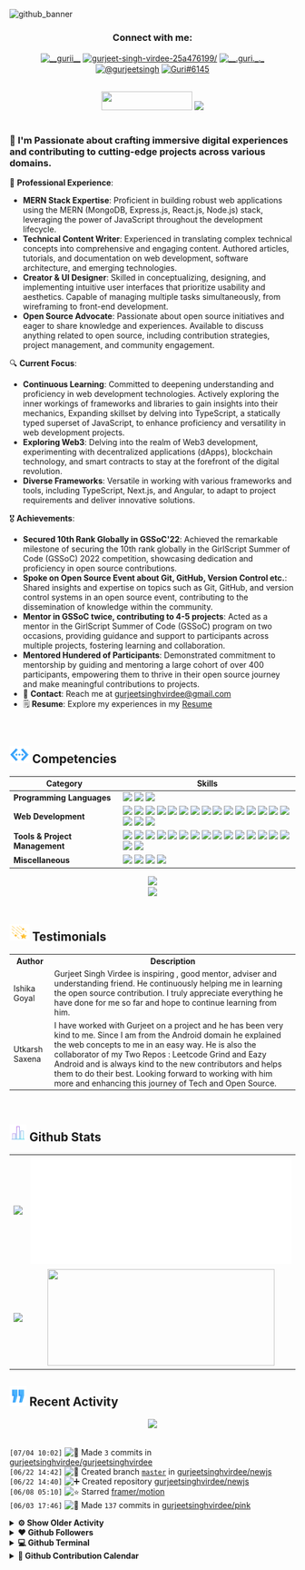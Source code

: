 <!------------------------------------------------- HEADER BANNER ---------------------------------------------------->

![github_banner](https://github.com/gurjeetsinghvirdee/gurjeetsinghvirdee/assets/73753957/a3dd3e5b-c28a-4854-be54-fbf27b764be5)

<div align="center">
 <h3>Connect with me:</h3>
<a href="https://twitter.com/__gurii__" target="blank"><img align="center" src="https://raw.githubusercontent.com/rahuldkjain/github-profile-readme-generator/master/src/images/icons/Social/twitter.svg" alt="__gurii__" height="30" width="40" /></a>
<a href="https://linkedin.com/in/gurjeet-singh-virdee-25a476199/" target="blank"><img align="center" src="https://raw.githubusercontent.com/rahuldkjain/github-profile-readme-generator/master/src/images/icons/Social/linked-in-alt.svg" alt="gurjeet-singh-virdee-25a476199/" height="30" width="40" /></a>
<a href="https://instagram.com/__.guri._._" target="blank"><img align="center" src="https://raw.githubusercontent.com/rahuldkjain/github-profile-readme-generator/master/src/images/icons/Social/instagram.svg" alt="__.guri._._" height="30" width="40" /></a>
<a href="https://hashnode.com/@gurjeetsingh" target="blank"><img align="center" src="https://raw.githubusercontent.com/rahuldkjain/github-profile-readme-generator/master/src/images/icons/Social/hashnode.svg" alt="@gurjeetsingh" height="30" width="40" /></a>
<a href="https://discord.gg/916597112882495510" target="blank"><img align="center" src="https://raw.githubusercontent.com/rahuldkjain/github-profile-readme-generator/master/src/images/icons/Social/discord.svg" alt="Guri#6145" height="30" width="40" /></a>
</p>
</div>

<br>
 
<div align="center">
    <img src="https://api.visitorbadge.io/api/visitors?path=https%3A%2F%2Fgithub.com%2Fgurjeetsinghvirdee%2Fgurjeetsinghvirdee&label=VISITORS&labelColor=%23FFD700&countColor=%238A2BE2"  width="160" height="33" />
    <img src="https://wakatime.com/badge/user/ff7098eb-56b3-4619-bbbb-86aad0fce365.svg?style=for-the-badge" height="33" />
</div>

<img src="https://www.animatedimages.org/data/media/562/animated-line-image-0111.gif" width="1000" height="2" />

<!---------------------------------------------------- ABOUT ME ---------------------------------------------------------------->

### 🚀 I'm Passionate about crafting immersive digital experiences and contributing to cutting-edge projects across various domains.

💼 **Professional Experience**:
- **MERN Stack Expertise**: Proficient in building robust web applications using the MERN (MongoDB, Express.js, React.js, Node.js) stack, leveraging the power of JavaScript throughout the development lifecycle.
- **Technical Content Writer**: Experienced in translating complex technical concepts into comprehensive and engaging content. Authored articles, tutorials, and documentation on web development, software architecture, and emerging technologies.
- **Creator & UI Designer**: Skilled in conceptualizing, designing, and implementing intuitive user interfaces that prioritize usability and aesthetics. Capable of managing multiple tasks simultaneously, from wireframing to front-end development.
- **Open Source Advocate**: Passionate about open source initiatives and eager to share knowledge and experiences. Available to discuss anything related to open source, including contribution strategies, project management, and community engagement.

🔍 **Current Focus**:
- **Continuous Learning**: Committed to deepening understanding and proficiency in web development technologies. Actively exploring the inner workings of frameworks and libraries to gain insights into their mechanics, Expanding skillset by delving into TypeScript, a statically typed superset of JavaScript, to enhance proficiency and versatility in web development projects.
- **Exploring Web3**: Delving into the realm of Web3 development, experimenting with decentralized applications (dApps), blockchain technology, and smart contracts to stay at the forefront of the digital revolution.
- **Diverse Frameworks**: Versatile in working with various frameworks and tools, including TypeScript, Next.js, and Angular, to adapt to project requirements and deliver innovative solutions.

🎖️ **Achievements**:
- **Secured 10th Rank Globally in GSSoC'22**: Achieved the remarkable milestone of securing the 10th rank globally in the GirlScript Summer of Code (GSSoC) 2022 competition, showcasing dedication and proficiency in open source contributions.
- **Spoke on Open Source Event about Git, GitHub, Version Control etc.**: Shared insights and expertise on topics such as Git, GitHub, and version control systems in an open source event, contributing to the dissemination of knowledge within the community.
- **Mentor in GSSoC twice, contributing to 4-5 projects**: Acted as a mentor in the GirlScript Summer of Code (GSSoC) program on two occasions, providing guidance and support to participants across multiple projects, fostering learning and collaboration.
- **Mentored Hundered of Participants**: Demonstrated commitment to mentorship by guiding and mentoring a large cohort of over 400 participants, empowering them to thrive in their open source journey and make meaningful contributions to projects.
- 📧 **Contact**: Reach me at gurjeetsinghvirdee@gmail.com
- 🗒️ **Resume**: Explore my experiences in my [Resume](https://drive.google.com/file/d/14_RQ8vjp0dYJIzQ5mvKUfq_rKeSfS9MM/view?usp=sharing)

<img src="https://www.animatedimages.org/data/media/562/animated-line-image-0111.gif" width="1000" height="2" />

<!---------------------------------Frameworks, Languages & Other Tools ------------------------------------->        
        
## <img src="https://github.com/gurjeetsinghvirdee/gurjeetsinghvirdee/blob/main/assets/skills.gif" width="35" height="30" /> Competencies

| Category        | Skills        |
|-----------------|---------------|
| **Programming Languages**       | <img src="https://img.shields.io/badge/JavaScript-323330?style=for-the-badge&logo=javascript&logoColor=F7DF1E"/> <img src="https://img.shields.io/badge/TypeScript-007ACC?style=for-the-badge&logo=typescript&logoColor=white"/> <img src="https://img.shields.io/badge/Solidity-363636?logo=solidity&logoColor=fff&style=for-the-badge" /> |
| **Web Development** | <img src="https://img.shields.io/badge/HTML5-E34F26?style=for-the-badge&logo=html5&logoColor=white" /> <img src="https://img.shields.io/badge/next.js-000000?style=for-the-badge&logo=nextdotjs&logoColor=white"/> <img src="https://img.shields.io/badge/React-20232A?style=for-the-badge&logo=react&logoColor=61DAFB"/> <img src="https://img.shields.io/badge/Express.js-000000?style=for-the-badge&logo=express&logoColor=white"/> <img src="https://img.shields.io/badge/Node.js-339933?style=for-the-badge&logo=nodedotjs&logoColor=white"/> <img src="https://img.shields.io/badge/CSS3-1572B6?style=for-the-badge&logo=css3&logoColor=white" /> <img src="https://img.shields.io/badge/Tailwind_CSS-38B2AC?style=for-the-badge&logo=tailwind-css&logoColor=white"/> <img src="https://img.shields.io/badge/Sass-CC6699?style=for-the-badge&logo=sass&logoColor=white" /> <img src="https://img.shields.io/badge/Bootstrap-563D7C?style=for-the-badge&logo=bootstrap&logoColor=white" /> <img src="https://img.shields.io/badge/MUI-007FFF?logo=mui&logoColor=fff&style=for-the-badge" />  <img src="https://img.shields.io/badge/MongoDB-4EA94B?style=for-the-badge&logo=mongodb&logoColor=white"/> <img src="https://img.shields.io/badge/Redux%20Saga-999999?style=for-the-badge&logo=reduxsaga&logoColor=white" /> <img src="https://img.shields.io/badge/mongoose-880000?style=for-the-badge&logo=mongoose&logoColor=white" /> <img src="https://img.shields.io/badge/shadcn/ui-000000?style=for-the-badge&logo=shadcnui&logoColor=white" /> <img src="https://img.shields.io/badge/MySQL-005C84?style=for-the-badge&logo=mysql&logoColor=white"/> <img src="https://img.shields.io/badge/Redux-764ABC?style=for-the-badge&logo=redux&logoColor=white" /> <img src="https://img.shields.io/badge/Cloudinary-3448C5?logo=cloudinary&logoColor=fff&style=for-the-badge" /> <img src="https://img.shields.io/badge/JSON-000?logo=json&logoColor=fff&style=for-the-badge" /> |
| **Tools & Project Management** | <img src="https://img.shields.io/badge/GitHub-000000?style=for-the-badge&logo=github&logoColor=white"/></a> <img src="https://img.shields.io/badge/GIT-E44C30?style=for-the-badge&logo=git&logoColor=white"/> <img src="https://img.shields.io/badge/VSCode-0078D4?style=for-the-badge&logo=visual%20studio%20code&logoColor=white" /> <img src="https://img.shields.io/badge/replit-F26207?style=for-the-badge&logo=replit&logoColor=white" /> <img src="https://img.shields.io/badge/Codesandbox-000000?style=for-the-badge&logo=CodeSandbox&logoColor=white" /> <img src="https://img.shields.io/badge/JetBrains-000?logo=jetbrains&logoColor=fff&style=for-the-badge" /> <img src="https://img.shields.io/badge/Vercel-000000?style=for-the-badge&logo=vercel&logoColor=white"/> <img src="https://img.shields.io/badge/Netlify-00C7B7?style=for-the-badge&logo=netlify&logoColor=white"/> <img src="https://img.shields.io/badge/Heroku-430098?style=for-the-badge&logo=heroku&logoColor=white"/> <img src="https://img.shields.io/badge/Render-46E3B7?style=for-the-badge&logo=render&logoColor=white"/> <img src="https://img.shields.io/badge/Railway-131415?style=for-the-badge&logo=railway&logoColor=white"/> <img src="https://img.shields.io/badge/firebase-FFCA28?style=for-the-badge&logo=firebase&logoColor=white" /> <img src="https://img.shields.io/badge/appwrite-FD366E?style=for-the-badge&logo=appwrite&logoColor=white" /> <img src="https://img.shields.io/badge/rapid-0055DA?style=for-the-badge&logo=rapid&logoColor=white" /> <img src="https://img.shields.io/badge/Postman-FF6C37?style=for-the-badge&logo=Postman&logoColor=white" /> <img src="https://img.shields.io/badge/Twilio-F22F46?style=for-the-badge&logo=Twilio&logoColor=white" /> <img src="https://img.shields.io/badge/Unsplash-000000?style=for-the-badge&logo=Unsplash&logoColor=white" /> |
| **Miscellaneous** | <img src="https://img.shields.io/badge/Adobe%20XD-470137?style=for-the-badge&logo=Adobe%20XD&logoColor=#FF61F6"/> <img src="https://img.shields.io/badge/Figma-F24E1E?style=for-the-badge&logo=figma&logoColor=white"/> <img src="https://img.shields.io/badge/Blender-E87D0D?logo=blender&logoColor=fff&style=for-the-badge" /> <img src="https://img.shields.io/badge/canva-00C4CC?style=for-the-badge&logo=canva&logoColor=white" /> |

<!--------------------------- Lanyard Profile--------------------------------->

<div align="center">        
    <a href="https://discord.com/users/916597112882495510"><img src="https://lanyard.cnrad.dev/api/916597112882495510" width="500" /></a>
</div>

<div align="center">
  <a href="https://wakatime.com/@gurjeetsinghvirdee"><img src="https://github-readme-stats.vercel.app/api/wakatime?username=gurjeetsinghvirdee&border_radius=5px&theme=dark&bg_color=1f1f1f&border_color=1f1f1f&icon_color=58a6ff&show_icons=true&disable_animations=true&custom_title=Weekly%20Stats" /></a>
</div>

<img src="https://www.animatedimages.org/data/media/562/animated-line-image-0111.gif" width="1000" height="2" />        
<!------------------------------------------TESTIMONIALS----------------------------------------------->
        
## <img src="https://github.com/gurjeetsinghvirdee/gurjeetsinghvirdee/blob/main/assets/star%202.gif" width="35" height="30" /> Testimonials 

<table>
  <tr>
    <th>Author</th>
    <th>Description</th>
  </tr>
  <tr>
    <td>Ishika Goyal</td>
    <td>Gurjeet Singh Virdee is inspiring , good mentor,  adviser and understanding friend. He continuously helping me in learning the open source contribution. I truly appreciate everything he have done for me so far and hope to continue learning from him.</td>
  </tr>
  <tr>
    <td>Utkarsh Saxena</td>
    <td>I have worked with Gurjeet on a project and he has been very kind to me. Since I am from the Android domain he explained the web concepts to me in an easy way. He is also the collaborator of my Two Repos : Leetcode Grind and Eazy Android and is always kind to the new contributors and helps them to do their best. Looking forward to working with him more and enhancing this journey of Tech and Open Source.</td>
  </tr>
</table>

<img src="https://www.animatedimages.org/data/media/562/animated-line-image-0111.gif" width="1000" height="2" />

<!------------------------------------------------------------ GITHUB STATS ------------------------------------------------------------------------>
        
## <img src="https://github.com/gurjeetsinghvirdee/gurjeetsinghvirdee/blob/main/assets/stats.gif" width="30" height="30" /> Github Stats 

<table>    
<tr>
  <td align="center">
    <img width="400" src="https://streak-stats.demolab.com/?user=gurjeetsinghvirdee&hide_border=true&border_radius=5&date_format=j%20M%5B%20Y%5D" />
  </td>
  <td align="center">
    <img src="https://github.com/gurjeetsinghvirdee/gurjeetsinghvirdee/blob/main/metrics.plugin.isocalendar.svg" />
  </td>
</tr>

<tr>
  <td align="center">
    <img width="400" src="https://github-readme-stats.vercel.app/api?username=gurjeetsinghvirdee&show_icons=true&border_radius=5&include_all_commits=true&hide_border=true" />
  </td>
  <td align="center">
    <img height="170" width="400" src="https://github-readme-stats.vercel.app/api/top-langs/?username=gurjeetsinghvirdee&layout=compact&langs_count=15&hide_border=true" /> 
  </td>
</tr>
</table>
        
## <img src="https://github.com/gurjeetsinghvirdee/gurjeetsinghvirdee/blob/main/assets/recent.gif" width="30" height="35" /> Recent Activity

<div align="center">
  <img src="https://github-readme-activity-graph.vercel.app/graph?username=gurjeetsinghvirdee&theme=synthwave-84&true&hide_border=true" />
</div>

<br>
        
<!--START_SECTION:activity-->  
`[07/04 10:02]` <img alt="📝" src="https://github.com/cheesits456/github-activity-readme/raw/master/icons/commit.png" align="top" height="18"> Made `3` commits in [gurjeetsinghvirdee/gurjeetsinghvirdee](https://github.com/gurjeetsinghvirdee/gurjeetsinghvirdee)  
`[06/22 14:42]` <img alt="📂" src="https://github.com/cheesits456/github-activity-readme/raw/master/icons/create-branch.png" align="top" height="18"> Created branch [`master`](https://github.com/gurjeetsinghvirdee/newjs/tree/master) in [gurjeetsinghvirdee/newjs](https://github.com/gurjeetsinghvirdee/newjs)  
`[06/22 14:40]` <img alt="➕" src="https://github.com/cheesits456/github-activity-readme/raw/master/icons/create-repo.png" align="top" height="18"> Created repository [gurjeetsinghvirdee/newjs](https://github.com/gurjeetsinghvirdee/newjs)  
`[06/08 05:10]` <img alt="⭐" src="https://github.com/cheesits456/github-activity-readme/raw/master/icons/star.png" align="top" height="18"> Starred [framer/motion](https://github.com/framer/motion)  
`[06/03 17:46]` <img alt="📝" src="https://github.com/cheesits456/github-activity-readme/raw/master/icons/commit.png" align="top" height="18"> Made `137` commits in [gurjeetsinghvirdee/pink](https://github.com/gurjeetsinghvirdee/pink)  

<details><summary><b> ⚙️ Show Older Activity</b></summary>

`[05/28 13:06]` <img alt="🗣" src="https://github.com/cheesits456/github-activity-readme/raw/master/icons/comment.png" align="top" height="18"> Commented on [`#193`](https://github.com//girlscript/gssoc-website-new/issues/193 '[Urgent] Update to the Leaderboard page for GSSoC\'24') in [girlscript/gssoc-website-new](https://github.com/girlscript/gssoc-website-new)  
`[05/28 13:04]` <img alt="🗣" src="https://github.com/cheesits456/github-activity-readme/raw/master/icons/comment.png" align="top" height="18"> Commented on [`#193`](https://github.com//girlscript/gssoc-website-new/issues/193 '[Urgent] Update to the Leaderboard page for GSSoC\'24') in [girlscript/gssoc-website-new](https://github.com/girlscript/gssoc-website-new)  
`[05/28 12:57]` <img alt="🗣" src="https://github.com/cheesits456/github-activity-readme/raw/master/icons/comment.png" align="top" height="18"> Commented on [`#193`](https://github.com//girlscript/gssoc-website-new/issues/193 '[Urgent] Update to the Leaderboard page for GSSoC\'24') in [girlscript/gssoc-website-new](https://github.com/girlscript/gssoc-website-new)  
`[05/28 12:53]` <img alt="🗣" src="https://github.com/cheesits456/github-activity-readme/raw/master/icons/comment.png" align="top" height="18"> Commented on [`#193`](https://github.com//girlscript/gssoc-website-new/issues/193 '[Urgent] Update to the Leaderboard page for GSSoC\'24') in [girlscript/gssoc-website-new](https://github.com/girlscript/gssoc-website-new)  
`[05/27 15:12]` <img alt="📝" src="https://github.com/cheesits456/github-activity-readme/raw/master/icons/commit.png" align="top" height="18"> Made `1` commit in [girlscript/gssoc-website-new](https://github.com/girlscript/gssoc-website-new)  
`[05/27 14:41]` <img alt="🗣" src="https://github.com/cheesits456/github-activity-readme/raw/master/icons/comment.png" align="top" height="18"> Commented on [`#193`](https://github.com//girlscript/gssoc-website-new/issues/193 '[Urgent] Update to the Leaderboard page for GSSoC\'24') in [girlscript/gssoc-website-new](https://github.com/girlscript/gssoc-website-new)  
`[05/27 09:12]` <img alt="🗣" src="https://github.com/cheesits456/github-activity-readme/raw/master/icons/comment.png" align="top" height="18"> Commented on [`#193`](https://github.com//girlscript/gssoc-website-new/issues/193 '[Urgent] Update to the Leaderboard page for GSSoC\'24') in [girlscript/gssoc-website-new](https://github.com/girlscript/gssoc-website-new)  
`[05/26 14:44]` <img alt="📝" src="https://github.com/cheesits456/github-activity-readme/raw/master/icons/commit.png" align="top" height="18"> Made `81` commits in [gurjeetsinghvirdee/appwrite](https://github.com/gurjeetsinghvirdee/appwrite)  
`[05/23 13:14]` <img alt="📝" src="https://github.com/cheesits456/github-activity-readme/raw/master/icons/commit.png" align="top" height="18"> Made `2` commits in [gurjeetsinghvirdee/text-to-bookmark](https://github.com/gurjeetsinghvirdee/text-to-bookmark)  
`[05/23 13:08]` <img alt="🏷" src="https://github.com/cheesits456/github-activity-readme/raw/master/icons/release.png" align="top" height="18"> Released [`v0.0.7`](https://github.com/gurjeetsinghvirdee/text-to-bookmark/releases/tag/v0.0.7) in [gurjeetsinghvirdee/text-to-bookmark](https://github.com/gurjeetsinghvirdee/text-to-bookmark)  
`[05/22 15:35]` <img alt="📝" src="https://github.com/cheesits456/github-activity-readme/raw/master/icons/commit.png" align="top" height="18"> Made `1` commit in [gurjeetsinghvirdee/appwrite-data-manager](https://github.com/gurjeetsinghvirdee/appwrite-data-manager)  
`[05/20 21:15]` <img alt="📝" src="https://github.com/cheesits456/github-activity-readme/raw/master/icons/commit.png" align="top" height="18"> Made `4` commits in [gurjeetsinghvirdee/text-to-bookmark](https://github.com/gurjeetsinghvirdee/text-to-bookmark)  
`[05/20 20:37]` <img alt="📝" src="https://github.com/cheesits456/github-activity-readme/raw/master/icons/commit.png" align="top" height="18"> Made `5` commits in [gurjeetsinghvirdee/text-to-bookmark](https://github.com/gurjeetsinghvirdee/text-to-bookmark)  
`[05/20 20:16]` <img alt="🎉" src="https://github.com/cheesits456/github-activity-readme/raw/master/icons/merge.png" align="top" height="18"> Merged PR [`#3`](https://github.com//gurjeetsinghvirdee/text-to-bookmark/pull/3 '[ImgBot] Optimize images') in [gurjeetsinghvirdee/text-to-bookmark](https://github.com/gurjeetsinghvirdee/text-to-bookmark)  
`[05/20 20:06]` <img alt="📝" src="https://github.com/cheesits456/github-activity-readme/raw/master/icons/commit.png" align="top" height="18"> Made `2` commits in [gurjeetsinghvirdee/text-to-bookmark](https://github.com/gurjeetsinghvirdee/text-to-bookmark)  
`[05/20 20:06]` <img alt="🎉" src="https://github.com/cheesits456/github-activity-readme/raw/master/icons/merge.png" align="top" height="18"> Merged PR [`#2`](https://github.com//gurjeetsinghvirdee/text-to-bookmark/pull/2 '[ImgBot] Optimize images') in [gurjeetsinghvirdee/text-to-bookmark](https://github.com/gurjeetsinghvirdee/text-to-bookmark)  
`[05/20 20:06]` <img alt="📝" src="https://github.com/cheesits456/github-activity-readme/raw/master/icons/commit.png" align="top" height="18"> Made `6` commits in [gurjeetsinghvirdee/text-to-bookmark](https://github.com/gurjeetsinghvirdee/text-to-bookmark)  
`[05/20 19:38]` <img alt="🎉" src="https://github.com/cheesits456/github-activity-readme/raw/master/icons/merge.png" align="top" height="18"> Merged PR [`#1`](https://github.com//gurjeetsinghvirdee/text-to-bookmark/pull/1 'Customization Feature Usage') in [gurjeetsinghvirdee/text-to-bookmark](https://github.com/gurjeetsinghvirdee/text-to-bookmark)  
`[05/20 19:38]` <img alt="✅" src="https://github.com/cheesits456/github-activity-readme/raw/master/icons/pr-open.png" align="top" height="18"> Opened PR [`#1`](https://github.com//gurjeetsinghvirdee/text-to-bookmark/pull/1 'Customization Feature Usage') in [gurjeetsinghvirdee/text-to-bookmark](https://github.com/gurjeetsinghvirdee/text-to-bookmark)  
`[05/20 19:37]` <img alt="📝" src="https://github.com/cheesits456/github-activity-readme/raw/master/icons/commit.png" align="top" height="18"> Made `2` commits in [gurjeetsinghvirdee/text-to-bookmark](https://github.com/gurjeetsinghvirdee/text-to-bookmark)  
`[05/20 18:51]` <img alt="📂" src="https://github.com/cheesits456/github-activity-readme/raw/master/icons/create-branch.png" align="top" height="18"> Created branch [`examples`](https://github.com/gurjeetsinghvirdee/text-to-bookmark/tree/examples) in [gurjeetsinghvirdee/text-to-bookmark](https://github.com/gurjeetsinghvirdee/text-to-bookmark)  
`[05/20 18:47]` <img alt="📝" src="https://github.com/cheesits456/github-activity-readme/raw/master/icons/commit.png" align="top" height="18"> Made `5` commits in [gurjeetsinghvirdee/text-to-bookmark](https://github.com/gurjeetsinghvirdee/text-to-bookmark)  
`[05/20 12:06]` <img alt="📝" src="https://github.com/cheesits456/github-activity-readme/raw/master/icons/commit.png" align="top" height="18"> Made `7` commits in [gurjeetsinghvirdee/txt-to-bookmark](https://github.com/gurjeetsinghvirdee/txt-to-bookmark)  
`[05/20 07:46]` <img alt="📂" src="https://github.com/cheesits456/github-activity-readme/raw/master/icons/create-branch.png" align="top" height="18"> Created branch [`master`](https://github.com/gurjeetsinghvirdee/txt-to-bookmark/tree/master) in [gurjeetsinghvirdee/txt-to-bookmark](https://github.com/gurjeetsinghvirdee/txt-to-bookmark)  
`[05/20 07:46]` <img alt="➕" src="https://github.com/cheesits456/github-activity-readme/raw/master/icons/create-repo.png" align="top" height="18"> Created repository [gurjeetsinghvirdee/txt-to-bookmark](https://github.com/gurjeetsinghvirdee/txt-to-bookmark)  
`[05/18 09:08]` <img alt="📝" src="https://github.com/cheesits456/github-activity-readme/raw/master/icons/commit.png" align="top" height="18"> Made `1` commit in [gurjeetsinghvirdee/gurjeetsinghvirdee](https://github.com/gurjeetsinghvirdee/gurjeetsinghvirdee)  
`[05/15 17:14]` <img alt="📝" src="https://github.com/cheesits456/github-activity-readme/raw/master/icons/commit.png" align="top" height="18"> Made `34` commits in [gurjeetsinghvirdee/gssoc-website-new](https://github.com/gurjeetsinghvirdee/gssoc-website-new)  
`[05/07 14:34]` <img alt="❗️" src="https://github.com/cheesits456/github-activity-readme/raw/master/icons/issue.png" align="top" height="18"> Closed issue [`#149`](https://github.com//girlscript/gssoc-website-new/issues/149 '[Bug] :Missing Redirect Links for  Social Icons') in [girlscript/gssoc-website-new](https://github.com/girlscript/gssoc-website-new)  
`[05/07 14:32]` <img alt="🗣" src="https://github.com/cheesits456/github-activity-readme/raw/master/icons/comment.png" align="top" height="18"> Commented on [`#114`](https://github.com//girlscript/gssoc-website-new/issues/114 'Social Flow icon not visible when scrolled to bottom of page in dark mode') in [girlscript/gssoc-website-new](https://github.com/girlscript/gssoc-website-new)  
`[05/07 14:32]` <img alt="❗️" src="https://github.com/cheesits456/github-activity-readme/raw/master/icons/issue.png" align="top" height="18"> Closed issue [`#114`](https://github.com//girlscript/gssoc-website-new/issues/114 'Social Flow icon not visible when scrolled to bottom of page in dark mode') in [girlscript/gssoc-website-new](https://github.com/girlscript/gssoc-website-new)  
`[05/07 14:20]` <img alt="📝" src="https://github.com/cheesits456/github-activity-readme/raw/master/icons/commit.png" align="top" height="18"> Made `10` commits in [gurjeetsinghvirdee/appwrite](https://github.com/gurjeetsinghvirdee/appwrite)  
`[05/07 14:00]` <img alt="❌" src="https://github.com/cheesits456/github-activity-readme/raw/master/icons/pr-close.png" align="top" height="18"> Closed PR [`#122`](https://github.com//girlscript/gssoc-website-new/pull/122 'Issue #100 solved') in [girlscript/gssoc-website-new](https://github.com/girlscript/gssoc-website-new)  
`[05/07 13:45]` <img alt="🗣" src="https://github.com/cheesits456/github-activity-readme/raw/master/icons/comment.png" align="top" height="18"> Commented on [`#136`](https://github.com//girlscript/gssoc-website-new/issues/136 '[Enhancement] : Fixing FAQ section') in [girlscript/gssoc-website-new](https://github.com/girlscript/gssoc-website-new)  
`[05/07 06:59]` <img alt="📝" src="https://github.com/cheesits456/github-activity-readme/raw/master/icons/commit.png" align="top" height="18"> Made `8` commits in [gurjeetsinghvirdee/gssoc-website-new](https://github.com/gurjeetsinghvirdee/gssoc-website-new)  
`[05/07 06:25]` <img alt="🗣" src="https://github.com/cheesits456/github-activity-readme/raw/master/icons/comment.png" align="top" height="18"> Commented on [`#136`](https://github.com//girlscript/gssoc-website-new/issues/136 '[Enhancement] : Fixing FAQ section') in [girlscript/gssoc-website-new](https://github.com/girlscript/gssoc-website-new)  
`[05/02 17:04]` <img alt="⭐" src="https://github.com/cheesits456/github-activity-readme/raw/master/icons/star.png" align="top" height="18"> Starred [radix-ui/themes](https://github.com/radix-ui/themes)  
`[05/02 12:26]` <img alt="⭐" src="https://github.com/cheesits456/github-activity-readme/raw/master/icons/star.png" align="top" height="18"> Starred [angular/components](https://github.com/angular/components)  
`[05/02 07:06]` <img alt="📝" src="https://github.com/cheesits456/github-activity-readme/raw/master/icons/commit.png" align="top" height="18"> Made `18` commits in [gurjeetsinghvirdee/gssoc-website-new](https://github.com/gurjeetsinghvirdee/gssoc-website-new)  
`[05/02 07:01]` <img alt="📝" src="https://github.com/cheesits456/github-activity-readme/raw/master/icons/commit.png" align="top" height="18"> Made `1` commit in [girlscript/gssoc-website-new](https://github.com/girlscript/gssoc-website-new)  
`[05/01 19:21]` <img alt="📝" src="https://github.com/cheesits456/github-activity-readme/raw/master/icons/commit.png" align="top" height="18"> Made `1` commit in [gurjeetsinghvirdee/gurjeetsinghvirdee](https://github.com/gurjeetsinghvirdee/gurjeetsinghvirdee)  
`[05/01 08:34]` <img alt="🍴" src="https://github.com/cheesits456/github-activity-readme/raw/master/icons/fork.png" align="top" height="18"> Forked [education/Series-Intro-to-GitHub-Flow](https://github.com/education/Series-Intro-to-GitHub-Flow) to [gurjeetsinghvirdee/Series-Intro-to-GitHub-Flow](https://github.com/gurjeetsinghvirdee/Series-Intro-to-GitHub-Flow)  
`[05/01 06:52]` <img alt="🍴" src="https://github.com/cheesits456/github-activity-readme/raw/master/icons/fork.png" align="top" height="18"> Forked [appwrite/appwrite](https://github.com/appwrite/appwrite) to [gurjeetsinghvirdee/appwrite](https://github.com/gurjeetsinghvirdee/appwrite)  
`[04/30 07:30]` <img alt="⭐" src="https://github.com/cheesits456/github-activity-readme/raw/master/icons/star.png" align="top" height="18"> Starred [balmjs/balm-ui](https://github.com/balmjs/balm-ui)  
`[04/29 21:15]` <img alt="📝" src="https://github.com/cheesits456/github-activity-readme/raw/master/icons/commit.png" align="top" height="18"> Made `1` commit in [gurjeetsinghvirdee/gurjeetsinghvirdee](https://github.com/gurjeetsinghvirdee/gurjeetsinghvirdee)  
`[04/29 20:36]` <img alt="📝" src="https://github.com/cheesits456/github-activity-readme/raw/master/icons/commit.png" align="top" height="18"> Made `2` commits in [gurjeetsinghvirdee/first-contribution](https://github.com/gurjeetsinghvirdee/first-contribution)  
`[04/29 20:36]` <img alt="🎉" src="https://github.com/cheesits456/github-activity-readme/raw/master/icons/merge.png" align="top" height="18"> Merged PR [`#10`](https://github.com//gurjeetsinghvirdee/first-contribution/pull/10 'added myself') in [gurjeetsinghvirdee/first-contribution](https://github.com/gurjeetsinghvirdee/first-contribution)  
`[04/29 20:36]` <img alt="🔍" src="https://github.com/cheesits456/github-activity-readme/raw/master/icons/review.png" align="top" height="18"> Reviewed [`#10`](https://github.com//gurjeetsinghvirdee/first-contribution/pull/10 'added myself') in [gurjeetsinghvirdee/first-contribution](https://github.com/gurjeetsinghvirdee/first-contribution)  
`[04/28 06:42]` <img alt="⭐" src="https://github.com/cheesits456/github-activity-readme/raw/master/icons/star.png" align="top" height="18"> Starred [emredurukn/awesome-job-boards](https://github.com/emredurukn/awesome-job-boards)  
`[04/27 12:59]` <img alt="📝" src="https://github.com/cheesits456/github-activity-readme/raw/master/icons/commit.png" align="top" height="18"> Made `10002` commits in [gurjeetsinghvirdee/gurjeetsinghvirdee](https://github.com/gurjeetsinghvirdee/gurjeetsinghvirdee)  
`[04/27 12:48]` <img alt="📂" src="https://github.com/cheesits456/github-activity-readme/raw/master/icons/create-branch.png" align="top" height="18"> Created branch [`techno-icons`](https://github.com/gurjeetsinghvirdee/gurjeetsinghvirdee/tree/techno-icons) in [gurjeetsinghvirdee/gurjeetsinghvirdee](https://github.com/gurjeetsinghvirdee/gurjeetsinghvirdee)  
`[04/27 12:43]` <img alt="📝" src="https://github.com/cheesits456/github-activity-readme/raw/master/icons/commit.png" align="top" height="18"> Made `5` commits in [gurjeetsinghvirdee/event-hub](https://github.com/gurjeetsinghvirdee/event-hub)  
`[04/26 00:36]` <img alt="⭐" src="https://github.com/cheesits456/github-activity-readme/raw/master/icons/star.png" align="top" height="18"> Starred [Olshansk/interview](https://github.com/Olshansk/interview)  
`[04/25 23:59]` <img alt="⭐" src="https://github.com/cheesits456/github-activity-readme/raw/master/icons/star.png" align="top" height="18"> Starred [radix-ui/primitives](https://github.com/radix-ui/primitives)  
`[04/25 23:58]` <img alt="⭐" src="https://github.com/cheesits456/github-activity-readme/raw/master/icons/star.png" align="top" height="18"> Starred [una-ui/una-ui](https://github.com/una-ui/una-ui)  
`[04/25 18:36]` <img alt="❗️" src="https://github.com/cheesits456/github-activity-readme/raw/master/icons/issue.png" align="top" height="18"> Closed issue [`#1`](https://github.com//deborahsv/About-Me/issues/1 'Contact Details') in [deborahsv/About-Me](https://github.com/deborahsv/About-Me)  
`[04/25 17:53]` <img alt="🗣" src="https://github.com/cheesits456/github-activity-readme/raw/master/icons/comment.png" align="top" height="18"> Commented on [`#1`](https://github.com//deborahsv/About-Me/issues/1 'Contact Details') in [deborahsv/About-Me](https://github.com/deborahsv/About-Me)  
`[04/25 17:35]` <img alt="🗣" src="https://github.com/cheesits456/github-activity-readme/raw/master/icons/comment.png" align="top" height="18"> Commented on [`#1`](https://github.com//deborahsv/About-Me/issues/1 'Contact Details') in [deborahsv/About-Me](https://github.com/deborahsv/About-Me)  
`[04/25 17:31]` <img alt="❗️" src="https://github.com/cheesits456/github-activity-readme/raw/master/icons/issue.png" align="top" height="18"> Opened issue [`#1`](https://github.com//deborahsv/About-Me/issues/1 'Contact Details') in [deborahsv/About-Me](https://github.com/deborahsv/About-Me)  
`[04/24 11:31]` <img alt="📝" src="https://github.com/cheesits456/github-activity-readme/raw/master/icons/commit.png" align="top" height="18"> Made `5` commits in [gurjeetsinghvirdee/event-hub](https://github.com/gurjeetsinghvirdee/event-hub)  
`[04/23 22:40]` <img alt="🍴" src="https://github.com/cheesits456/github-activity-readme/raw/master/icons/fork.png" align="top" height="18"> Forked [rupali-codes/LinksHub](https://github.com/rupali-codes/LinksHub) to [gurjeetsinghvirdee/LinksHub](https://github.com/gurjeetsinghvirdee/LinksHub)  
`[04/23 22:36]` <img alt="⭐" src="https://github.com/cheesits456/github-activity-readme/raw/master/icons/star.png" align="top" height="18"> Starred [Anmol-Baranwal/Designlyfe](https://github.com/Anmol-Baranwal/Designlyfe)  
`[04/23 20:06]` <img alt="📝" src="https://github.com/cheesits456/github-activity-readme/raw/master/icons/commit.png" align="top" height="18"> Made `1` commit in [gurjeetsinghvirdee/event-hub](https://github.com/gurjeetsinghvirdee/event-hub)  
`[04/23 17:04]` <img alt="📝" src="https://github.com/cheesits456/github-activity-readme/raw/master/icons/commit.png" align="top" height="18"> Made `2` commits in [gurjeetsinghvirdee/gssoc-website-new](https://github.com/gurjeetsinghvirdee/gssoc-website-new)  
`[04/23 17:04]` <img alt="🎉" src="https://github.com/cheesits456/github-activity-readme/raw/master/icons/merge.png" align="top" height="18"> Merged PR [`#4`](https://github.com//gurjeetsinghvirdee/gssoc-website-new/pull/4 '[ImgBot] Optimize images') in [gurjeetsinghvirdee/gssoc-website-new](https://github.com/gurjeetsinghvirdee/gssoc-website-new)  
`[04/23 12:41]` <img alt="📝" src="https://github.com/cheesits456/github-activity-readme/raw/master/icons/commit.png" align="top" height="18"> Made `9` commits in [gurjeetsinghvirdee/gssoc-website-new](https://github.com/gurjeetsinghvirdee/gssoc-website-new)  
`[04/23 12:36]` <img alt="📝" src="https://github.com/cheesits456/github-activity-readme/raw/master/icons/commit.png" align="top" height="18"> Made `10` commits in [gurjeetsinghvirdee/event-hub](https://github.com/gurjeetsinghvirdee/event-hub)  
`[04/21 20:03]` <img alt="🎉" src="https://github.com/cheesits456/github-activity-readme/raw/master/icons/merge.png" align="top" height="18"> Merged PR [`#3`](https://github.com//gurjeetsinghvirdee/event-hub/pull/3 '[ImgBot] Optimize images') in [gurjeetsinghvirdee/event-hub](https://github.com/gurjeetsinghvirdee/event-hub)  
`[04/21 20:01]` <img alt="📝" src="https://github.com/cheesits456/github-activity-readme/raw/master/icons/commit.png" align="top" height="18"> Made `3` commits in [gurjeetsinghvirdee/event-hub](https://github.com/gurjeetsinghvirdee/event-hub)  
`[04/21 17:03]` <img alt="📝" src="https://github.com/cheesits456/github-activity-readme/raw/master/icons/commit.png" align="top" height="18"> Made `3` commits in [gurjeetsinghvirdee/gssoc-website-new](https://github.com/gurjeetsinghvirdee/gssoc-website-new)  
`[04/21 12:56]` <img alt="📝" src="https://github.com/cheesits456/github-activity-readme/raw/master/icons/commit.png" align="top" height="18"> Made `5` commits in [Exp-Primer-Copilot-Cohort-1/experience-primer-copilot-gurjeetsinghvirdee](https://github.com/Exp-Primer-Copilot-Cohort-1/experience-primer-copilot-gurjeetsinghvirdee)  
`[04/21 12:34]` <img alt="📝" src="https://github.com/cheesits456/github-activity-readme/raw/master/icons/commit.png" align="top" height="18"> Made `1` commit in [gurjeetsinghvirdee/skills-code-with-codespaces](https://github.com/gurjeetsinghvirdee/skills-code-with-codespaces)  
`[04/21 09:57]` <img alt="❌" src="https://github.com/cheesits456/github-activity-readme/raw/master/icons/pr-close.png" align="top" height="18"> Closed PR [`#110`](https://github.com//girlscript/gssoc-website-new/pull/110 'Changed GSSoC 2022 to GSSoC 2023. ') in [girlscript/gssoc-website-new](https://github.com/girlscript/gssoc-website-new)  
`[04/21 09:50]` <img alt="📝" src="https://github.com/cheesits456/github-activity-readme/raw/master/icons/commit.png" align="top" height="18"> Made `5` commits in [gurjeetsinghvirdee/gssoc-website-new](https://github.com/gurjeetsinghvirdee/gssoc-website-new)  
`[04/20 23:14]` <img alt="📝" src="https://github.com/cheesits456/github-activity-readme/raw/master/icons/commit.png" align="top" height="18"> Made `1` commit in [gurjeetsinghvirdee/event-hub](https://github.com/gurjeetsinghvirdee/event-hub)  
`[04/20 20:04]` <img alt="📝" src="https://github.com/cheesits456/github-activity-readme/raw/master/icons/commit.png" align="top" height="18"> Made `3` commits in [gurjeetsinghvirdee/gssoc-website-new](https://github.com/gurjeetsinghvirdee/gssoc-website-new)  
`[04/20 18:15]` <img alt="📝" src="https://github.com/cheesits456/github-activity-readme/raw/master/icons/commit.png" align="top" height="18"> Made `3` commits in [gurjeetsinghvirdee/event-hub](https://github.com/gurjeetsinghvirdee/event-hub)  
`[04/19 13:24]` <img alt="🎉" src="https://github.com/cheesits456/github-activity-readme/raw/master/icons/merge.png" align="top" height="18"> Merged PR [`#2`](https://github.com//gurjeetsinghvirdee/event-hub/pull/2 '[ImgBot] Optimize images') in [gurjeetsinghvirdee/event-hub](https://github.com/gurjeetsinghvirdee/event-hub)  
`[04/19 13:23]` <img alt="📝" src="https://github.com/cheesits456/github-activity-readme/raw/master/icons/commit.png" align="top" height="18"> Made `2` commits in [gurjeetsinghvirdee/event-hub](https://github.com/gurjeetsinghvirdee/event-hub)  
`[04/17 20:15]` <img alt="🗣" src="https://github.com/cheesits456/github-activity-readme/raw/master/icons/comment.png" align="top" height="18"> Commented on [`#7987`](https://github.com//appwrite/appwrite/issues/7987 '🐛 Bug Report:  Inconsistency in User Verification Status between Email and Phone Number') in [appwrite/appwrite](https://github.com/appwrite/appwrite)  
`[04/17 20:11]` <img alt="❗️" src="https://github.com/cheesits456/github-activity-readme/raw/master/icons/issue.png" align="top" height="18"> Opened issue [`#7987`](https://github.com//appwrite/appwrite/issues/7987 '🐛 Bug Report:  Inconsistency in User Verification Status between Email and Phone Number') in [appwrite/appwrite](https://github.com/appwrite/appwrite)  
`[04/17 11:20]` <img alt="⭐" src="https://github.com/cheesits456/github-activity-readme/raw/master/icons/star.png" align="top" height="18"> Starred [sveltejs/svelte](https://github.com/sveltejs/svelte)  
`[04/17 11:13]` <img alt="📝" src="https://github.com/cheesits456/github-activity-readme/raw/master/icons/commit.png" align="top" height="18"> Made `4` commits in [gurjeetsinghvirdee/event-hub](https://github.com/gurjeetsinghvirdee/event-hub)  
`[04/16 16:37]` <img alt="🎉" src="https://github.com/cheesits456/github-activity-readme/raw/master/icons/merge.png" align="top" height="18"> Merged PR [`#1`](https://github.com//gurjeetsinghvirdee/event-hub/pull/1 '[ImgBot] Optimize images') in [gurjeetsinghvirdee/event-hub](https://github.com/gurjeetsinghvirdee/event-hub)  
`[04/16 16:37]` <img alt="📝" src="https://github.com/cheesits456/github-activity-readme/raw/master/icons/commit.png" align="top" height="18"> Made `3` commits in [gurjeetsinghvirdee/event-hub](https://github.com/gurjeetsinghvirdee/event-hub)  
`[04/16 11:45]` <img alt="📂" src="https://github.com/cheesits456/github-activity-readme/raw/master/icons/create-branch.png" align="top" height="18"> Created branch [`master`](https://github.com/gurjeetsinghvirdee/event-hub/tree/master) in [gurjeetsinghvirdee/event-hub](https://github.com/gurjeetsinghvirdee/event-hub)  
`[04/16 11:30]` <img alt="➕" src="https://github.com/cheesits456/github-activity-readme/raw/master/icons/create-repo.png" align="top" height="18"> Created repository [gurjeetsinghvirdee/event-hub](https://github.com/gurjeetsinghvirdee/event-hub)  
`[04/15 12:32]` <img alt="📝" src="https://github.com/cheesits456/github-activity-readme/raw/master/icons/commit.png" align="top" height="18"> Made `3` commits in [gurjeetsinghvirdee/study-notion](https://github.com/gurjeetsinghvirdee/study-notion)  
`[04/15 10:58]` <img alt="📂" src="https://github.com/cheesits456/github-activity-readme/raw/master/icons/create-branch.png" align="top" height="18"> Created branch [`master`](https://github.com/gurjeetsinghvirdee/study-notion/tree/master) in [gurjeetsinghvirdee/study-notion](https://github.com/gurjeetsinghvirdee/study-notion)  
`[04/15 10:56]` <img alt="➕" src="https://github.com/cheesits456/github-activity-readme/raw/master/icons/create-repo.png" align="top" height="18"> Created repository [gurjeetsinghvirdee/study-notion](https://github.com/gurjeetsinghvirdee/study-notion)  
`[04/14 18:52]` <img alt="📝" src="https://github.com/cheesits456/github-activity-readme/raw/master/icons/commit.png" align="top" height="18"> Made `3` commits in [gurjeetsinghvirdee/studynotion](https://github.com/gurjeetsinghvirdee/studynotion)  
`[04/11 10:39]` <img alt="🗣" src="https://github.com/cheesits456/github-activity-readme/raw/master/icons/comment.png" align="top" height="18"> Commented on [`#165`](https://github.com//appwrite/pink/issues/165 '🚀 Enhancement: Update Footer Year to Reflect Current Year') in [appwrite/pink](https://github.com/appwrite/pink)  
`[04/11 10:39]` <img alt="❗️" src="https://github.com/cheesits456/github-activity-readme/raw/master/icons/issue.png" align="top" height="18"> Closed issue [`#165`](https://github.com//appwrite/pink/issues/165 '🚀 Enhancement: Update Footer Year to Reflect Current Year') in [appwrite/pink](https://github.com/appwrite/pink)  
`[04/11 09:33]` <img alt="📝" src="https://github.com/cheesits456/github-activity-readme/raw/master/icons/commit.png" align="top" height="18"> Made `2` commits in [gurjeetsinghvirdee/pink](https://github.com/gurjeetsinghvirdee/pink)  
`[04/10 20:47]` <img alt="📝" src="https://github.com/cheesits456/github-activity-readme/raw/master/icons/commit.png" align="top" height="18"> Made `1` commit in [gurjeetsinghvirdee/studynotion](https://github.com/gurjeetsinghvirdee/studynotion)  
`[04/10 19:30]` <img alt="📝" src="https://github.com/cheesits456/github-activity-readme/raw/master/icons/commit.png" align="top" height="18"> Made `4` commits in [gurjeetsinghvirdee/mui-toolpad](https://github.com/gurjeetsinghvirdee/mui-toolpad)  
`[04/10 15:05]` <img alt="🍴" src="https://github.com/cheesits456/github-activity-readme/raw/master/icons/fork.png" align="top" height="18"> Forked [utopia-php/messaging](https://github.com/utopia-php/messaging) to [gurjeetsinghvirdee/messaging](https://github.com/gurjeetsinghvirdee/messaging)  
`[04/10 14:16]` <img alt="📝" src="https://github.com/cheesits456/github-activity-readme/raw/master/icons/commit.png" align="top" height="18"> Made `1` commit in [gurjeetsinghvirdee/studynotion](https://github.com/gurjeetsinghvirdee/studynotion)  
`[04/10 07:23]` <img alt="📝" src="https://github.com/cheesits456/github-activity-readme/raw/master/icons/commit.png" align="top" height="18"> Made `19` commits in [gurjeetsinghvirdee/Badges4-README.md-Profile](https://github.com/gurjeetsinghvirdee/Badges4-README.md-Profile)  
`[04/09 17:37]` <img alt="📝" src="https://github.com/cheesits456/github-activity-readme/raw/master/icons/commit.png" align="top" height="18"> Made `2` commits in [gurjeetsinghvirdee/pink](https://github.com/gurjeetsinghvirdee/pink)  
`[04/09 15:31]` <img alt="📝" src="https://github.com/cheesits456/github-activity-readme/raw/master/icons/commit.png" align="top" height="18"> Made `3` commits in [gurjeetsinghvirdee/mui-toolpad](https://github.com/gurjeetsinghvirdee/mui-toolpad)  
`[04/09 14:58]` <img alt="🗣" src="https://github.com/cheesits456/github-activity-readme/raw/master/icons/comment.png" align="top" height="18"> Commented on [`#3371`](https://github.com//mui/mui-toolpad/issues/3371 'Update Header UI to show GitHub stars') in [mui/mui-toolpad](https://github.com/mui/mui-toolpad)  
`[04/09 08:01]` <img alt="📝" src="https://github.com/cheesits456/github-activity-readme/raw/master/icons/commit.png" align="top" height="18"> Made `2` commits in [gurjeetsinghvirdee/pink](https://github.com/gurjeetsinghvirdee/pink)  
`[04/09 07:54]` <img alt="🗣" src="https://github.com/cheesits456/github-activity-readme/raw/master/icons/comment.png" align="top" height="18"> Commented on [`#3371`](https://github.com//mui/mui-toolpad/issues/3371 'Update Header UI to show GitHub stars') in [mui/mui-toolpad](https://github.com/mui/mui-toolpad)  
`[04/08 21:22]` <img alt="📝" src="https://github.com/cheesits456/github-activity-readme/raw/master/icons/commit.png" align="top" height="18"> Made `2` commits in [gurjeetsinghvirdee/portfolio](https://github.com/gurjeetsinghvirdee/portfolio)  
`[04/08 21:22]` <img alt="🎉" src="https://github.com/cheesits456/github-activity-readme/raw/master/icons/merge.png" align="top" height="18"> Merged PR [`#2`](https://github.com//gurjeetsinghvirdee/portfolio/pull/2 'Bump webpack-dev-middleware from 5.3.3 to 5.3.4 in /frontend_react') in [gurjeetsinghvirdee/portfolio](https://github.com/gurjeetsinghvirdee/portfolio)  
`[04/08 19:30]` <img alt="⭐" src="https://github.com/cheesits456/github-activity-readme/raw/master/icons/star.png" align="top" height="18"> Starred [material-components/material-web](https://github.com/material-components/material-web)  
`[04/08 19:20]` <img alt="📝" src="https://github.com/cheesits456/github-activity-readme/raw/master/icons/commit.png" align="top" height="18"> Made `1` commit in [gurjeetsinghvirdee/studynotion](https://github.com/gurjeetsinghvirdee/studynotion)  
`[04/08 18:10]` <img alt="📝" src="https://github.com/cheesits456/github-activity-readme/raw/master/icons/commit.png" align="top" height="18"> Made `1` commit in [gurjeetsinghvirdee/gurjeetsinghvirdee](https://github.com/gurjeetsinghvirdee/gurjeetsinghvirdee)  
`[04/08 17:42]` <img alt="🍴" src="https://github.com/cheesits456/github-activity-readme/raw/master/icons/fork.png" align="top" height="18"> Forked [mui/mui-toolpad](https://github.com/mui/mui-toolpad) to [gurjeetsinghvirdee/mui-toolpad](https://github.com/gurjeetsinghvirdee/mui-toolpad)  
`[04/08 17:42]` <img alt="❗️" src="https://github.com/cheesits456/github-activity-readme/raw/master/icons/issue.png" align="top" height="18"> Opened issue [`#3371`](https://github.com//mui/mui-toolpad/issues/3371 'Update Header UI to show GitHub stars') in [mui/mui-toolpad](https://github.com/mui/mui-toolpad)  
`[04/08 17:30]` <img alt="⭐" src="https://github.com/cheesits456/github-activity-readme/raw/master/icons/star.png" align="top" height="18"> Starred [mui/mui-toolpad](https://github.com/mui/mui-toolpad)  
`[04/08 17:19]` <img alt="⭐" src="https://github.com/cheesits456/github-activity-readme/raw/master/icons/star.png" align="top" height="18"> Starred [directus/directus](https://github.com/directus/directus)  
`[04/07 20:01]` <img alt="📝" src="https://github.com/cheesits456/github-activity-readme/raw/master/icons/commit.png" align="top" height="18"> Made `3` commits in [gurjeetsinghvirdee/studynotion](https://github.com/gurjeetsinghvirdee/studynotion)  
`[04/06 15:53]` <img alt="⭐" src="https://github.com/cheesits456/github-activity-readme/raw/master/icons/star.png" align="top" height="18"> Starred [poteto/hiring-without-whiteboards](https://github.com/poteto/hiring-without-whiteboards)  
`[04/06 07:00]` <img alt="❗️" src="https://github.com/cheesits456/github-activity-readme/raw/master/icons/issue.png" align="top" height="18"> Opened issue [`#165`](https://github.com//appwrite/pink/issues/165 '🚀 Enhancement: Update Footer Year to Reflect Current Year') in [appwrite/pink](https://github.com/appwrite/pink)  
`[04/05 22:31]` <img alt="❗️" src="https://github.com/cheesits456/github-activity-readme/raw/master/icons/issue.png" align="top" height="18"> Opened issue [`#860`](https://github.com//appwrite/website/issues/860 '🐛 Bug Report: View Event Button not disabling when event date has passed') in [appwrite/website](https://github.com/appwrite/website)  
`[04/05 22:22]` <img alt="❗️" src="https://github.com/cheesits456/github-activity-readme/raw/master/icons/issue.png" align="top" height="18"> Closed issue [`#859`](https://github.com//appwrite/website/issues/859 '🚀 Enhancement: View Event Button not disabling when event date has passed') in [appwrite/website](https://github.com/appwrite/website)  
`[04/05 22:13]` <img alt="❗️" src="https://github.com/cheesits456/github-activity-readme/raw/master/icons/issue.png" align="top" height="18"> Opened issue [`#859`](https://github.com//appwrite/website/issues/859 '🚀 Enhancement: View Event Button not disabling when event date has passed') in [appwrite/website](https://github.com/appwrite/website)  
`[04/05 21:21]` <img alt="🍴" src="https://github.com/cheesits456/github-activity-readme/raw/master/icons/fork.png" align="top" height="18"> Forked [appwrite/website](https://github.com/appwrite/website) to [gurjeetsinghvirdee/website](https://github.com/gurjeetsinghvirdee/website)  
`[04/05 21:20]` <img alt="⭐" src="https://github.com/cheesits456/github-activity-readme/raw/master/icons/star.png" align="top" height="18"> Starred [appwrite/website](https://github.com/appwrite/website)  
`[04/05 20:09]` <img alt="🍴" src="https://github.com/cheesits456/github-activity-readme/raw/master/icons/fork.png" align="top" height="18"> Forked [appwrite/pink](https://github.com/appwrite/pink) to [gurjeetsinghvirdee/pink](https://github.com/gurjeetsinghvirdee/pink)  
`[04/04 20:28]` <img alt="📝" src="https://github.com/cheesits456/github-activity-readme/raw/master/icons/commit.png" align="top" height="18"> Made `3` commits in [gurjeetsinghvirdee/studynotion](https://github.com/gurjeetsinghvirdee/studynotion)  
`[04/04 14:49]` <img alt="📝" src="https://github.com/cheesits456/github-activity-readme/raw/master/icons/commit.png" align="top" height="18"> Made `1` commit in [gurjeetsinghvirdee/gurjeetsinghvirdee](https://github.com/gurjeetsinghvirdee/gurjeetsinghvirdee)  

</details>
<!--END_SECTION:activity-->
       
<!---------------------------------------------- Some More Stats ------------------------------------------------->       
       
<details>
  <summary> <b> ❤️ Github Followers </b> </summary>
    <img src="https://github.com/gurjeetsinghvirdee/gurjeetsinghvirdee/blob/main/metrics.plugin.people.followers.svg" />
</details>   

<details>
  <summary> <b> 💻 Github Terminal </b> </summary>
    <img src="https://github.com/gurjeetsinghvirdee/gurjeetsinghvirdee/blob/main/metrics.plugin.terminal.svg" />
</details>

<details>
  <summary> <b> 📆 Github Contribution Calendar </b></summary>
    <img src="https://github.com/gurjeetsinghvirdee/gurjeetsinghvirdee/blob/main/metrics.plugin.yearlycalendar.svg" />
</details>

<img src="https://www.animatedimages.org/data/media/562/animated-line-image-0111.gif" width="1000" height="2" />
